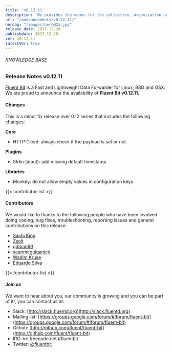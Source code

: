 ```yaml
---
title: 'v0.12.11'
description: 'We provides the means for the collection, organization and computerized retrieval of knowledgeand Lightweight Data Forwarder for Linux, BSD and OSX. We are proud to announce the availability of Fluent Bit v0.12.11.'
url: "/announcements/v0.12.11/"
herobg: "/images/hero@2x.jpg"
release_date: 2017-12-20
publishdate: 2017-12-20
ver: v0.12.11
latestVer: true
---
```


###### KNOWLEDGE BASE

### Release Notes v0.12.11

[Fluent Bit](https://fluentbit.io/) is a Fast and Lightweight Data Forwarder for Linux, BSD and OSX. We are proud to announce the availability of **Fluent Bit v0.12.11.**

#### Changes

This is a minor fix release over 0.12 series that includes the following changes:



**Core**

* HTTP Client: always check if the payload is set or not.


**Plugins**

* Stdin (input): add missing default timestamp


**Libraries**

* Monkey: do not allow empty values in configuration keys


{{< contributor-list >}}


#### Contributors

We would like to thanks to the following people who have been involved doing coding, bug fixes, troubleshooting, reporting issues and general contributions on this release:


* [Sachi King](https://github.com/nakato)
* [Zsolt](https://github.com/2solt)
* [gibban69](https://github.com/gibban69)
* [seanmcguiganjcd](https://github.com/seanmcguiganjcd)
* [Wadim Kruse](https://github.com/wkruse)
* [Eduardo Silva](https://github.com/edsiper)

{{< /contributor-list >}}

#### Join us

We want to hear about you, our community is growing and you can be part of it!, you can contact us at:

* Slack: [http://slack.fluentd.org](http://slack.fluentd.org)
* Mailing list: [https://groups.google.com/forum/#!forum/fluent-bit](https://groups.google.com/forum/#!forum/fluent-bit)
* Github: [http://github.com/fluent/fluent-bit](https://github.com/fluent/fluent-bit)
* IRC: irc.freenode.net #fluentbit
* Twitter: [@fluentbit](https://twitter.com/fluentbit)